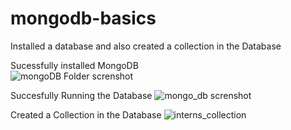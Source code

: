 # mongodb-basics
Installed a database and also created a collection in the Database

Sucessfully installed MongoDB  
![mongoDB Folder screnshot](https://user-images.githubusercontent.com/22213050/78222421-24026880-74bd-11ea-89db-2550eba1d758.png)

Succesfully Running the Database
![mongo_db screnshot](https://user-images.githubusercontent.com/22213050/78222554-57dd8e00-74bd-11ea-824c-ce077398b1a2.png)

Created a Collection in the Database
![interns_collection](https://user-images.githubusercontent.com/22213050/78222793-b86ccb00-74bd-11ea-8f38-2def73fdd340.png)
